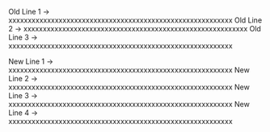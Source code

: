 Old Line 1 -> xxxxxxxxxxxxxxxxxxxxxxxxxxxxxxxxxxxxxxxxxxxxxxxxxxxxxxxxxx
Old Line 2 -> xxxxxxxxxxxxxxxxxxxxxxxxxxxxxxxxxxxxxxxxxxxxxxxxxxxxxxxxxx
Old Line 3 -> xxxxxxxxxxxxxxxxxxxxxxxxxxxxxxxxxxxxxxxxxxxxxxxxxxxxxxxxxx

New Line 1 -> xxxxxxxxxxxxxxxxxxxxxxxxxxxxxxxxxxxxxxxxxxxxxxxxxxxxxxxxxx
New Line 2 -> xxxxxxxxxxxxxxxxxxxxxxxxxxxxxxxxxxxxxxxxxxxxxxxxxxxxxxxxxx
New Line 3 -> xxxxxxxxxxxxxxxxxxxxxxxxxxxxxxxxxxxxxxxxxxxxxxxxxxxxxxxxxx
New Line 4 -> xxxxxxxxxxxxxxxxxxxxxxxxxxxxxxxxxxxxxxxxxxxxxxxxxxxxxxxxxx

